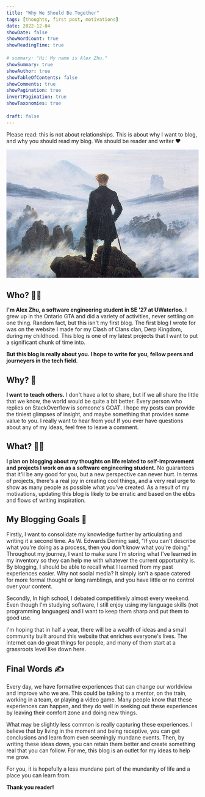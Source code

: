 ```yaml
---
title: "Why We Should Be Together"
tags: [thoughts, first post, motivations]
date: 2022-12-04
showDate: false
showWordCount: true
showReadingTime: true

# summary: "Hi! My name is Alex Zhu."
showSummary: true
showAuthor: true
showTableOfContents: false
showComments: true
showPagination: true
invertPagination: true
showTaxonomies: true

draft: false
---
```


Please read: this is not about relationships. This is about why I want to blog, and why you should read my blog. We should be reader and writer :hearts:

![Wanderer Above The Sea of Clouds.](wanderer.jpg "Wanderer Above The Sea of Clouds. One of my favourite paintings, symbolically")

## Who? 👨‍💻

**I'm Alex Zhu, a software engineering student in SE '27 at UWaterloo.** I grew up in the Ontario GTA and did a variety of activities, never settling on one thing. Random fact, but this isn't my first blog. The first blog I wrote for was on the website I made for my Clash of Clans clan, Derp Kingdom, during my childhood. This blog is one of my latest projects that I want to put a significant chunk of time into.

**But this blog is really about you. I hope to write for you, fellow peers and journeyers in the tech field.**

## Why? :thinking:

**I want to teach others.** I don't have a lot to share, but if we all share the little that we know, the world would be quite a bit better. Every person who replies on StackOverflow is someone's GOAT. I hope my posts can provide the tiniest glimpses of insight, and maybe something that provides some value to you. I really want to hear from you! If you ever have questions about any of my ideas, feel free to leave a comment.

## What? 👨‍🎓

**I plan on blogging about my thoughts on life related to self-improvement and projects I work on as a software engineering student.** No guarantees that it'll be any good for you, but a new perspective can never hurt. In terms of projects, there's a real joy in creating cool things, and a very real urge to show as many people as possible what you've created. As a result of my motivations, updating this blog is likely to be erratic and based on the ebbs and flows of writing inspiration.

## My Blogging Goals 🚨

Firstly, I want to consolidate my knowledge further by articulating and writing it a second time. As W. Edwards Deming said, "If you can't describe what you're doing as a process, then you don't know what you're doing." Throughout my journey, I want to make sure I'm storing what I've learned in my inventory so they can help me with whatever the current opportunity is. By blogging, I should be able to recall what I learned from my past experiences easier. Why not social media? It simply isn't a space catered for more formal thought or long ramblings, and you have little or no control over your content.

Secondly, In high school, I debated competitively almost every weekend. Even though I'm studying software, I still enjoy using my language skills (not programming languages) and I want to keep them sharp and put them to good use.

I'm hoping that in half a year, there will be a wealth of ideas and a small community built around this website that enriches everyone's lives. The internet can do great things for people, and many of them start at a grassroots level like down here.

## Final Words ✍️

Every day, we have formative experiences that can change our worldview and improve who we are. This could be talking to a mentor, on the train, working in a team, or playing a video game. Many people know that these experiences can happen, and they do well in seeking out these experiences by leaving their comfort zone and doing new things.

What may be slightly less common is really capturing these experiences. I believe that by living in the moment and being receptive, you can get conclusions and learn from even seemingly mundane events. Then, by writing these ideas down, you can retain them better and create something real that you can follow. For me, this blog is an outlet for my ideas to help me grow.

For you, it is hopefully a less mundane part of the mundanity of life and a place you can learn from.

**Thank you reader!**